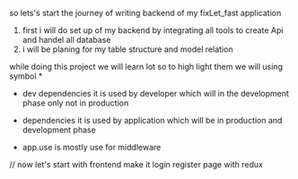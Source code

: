 so lets's start the journey of writing backend of my fixLet_fast application 

1. first i will do set up of my backend by integrating all tools to create Api and handel all database 
2. i will be planing for my table structure and model relation

while doing this project we will learn lot so to high light them we will using symbol *

* dev dependencies  it is used by developer which will in the development phase only not in production 
* dependencies it is used by application which will be in production and development phase


* app.use is mostly use for middleware


// now let's start with frontend make it login register page with redux